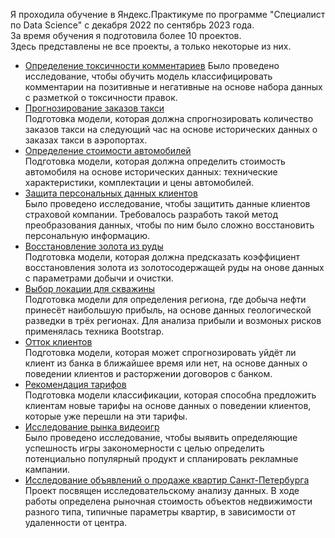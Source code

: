 Я проходила обучение в Яндекс.Практикуме по программе "Специалист по Data Science" с декабря 2022 по сентябрь 2023 года.  
За время обучения я подготовила более 10 проектов.    
Здесь представлены не все проекты, а только некоторые из них.  
- [Определение токсичности комментариев](comments)
Было проведено исследование, чтобы обучить модель классифицировать комментарии на позитивные и негативные на основе набора данных с разметкой о токсичности правок.  
- [Прогнозирование заказов такси](taxi)  
Подготовка модели, которая должна спрогнозировать количество заказов такси на следующий час на основе исторических данных о заказах такси в аэропортах.  
- [Определение стоимости автомобилей](autos)  
Подготовка модели, которая должна определить стоимость автомобиля на основе исторических данных: технические характеристики, комплектации и цены автомобилей.  
- [Защита персональных данных клиентов](insurance)  
Было проведено исследование, чтобы защитить данные клиентов страховой компании. Требовалось разработь такой метод преобразования данных, чтобы по ним было сложно восстановить персональную информацию.
- [Восстановление золота из руды](gold_recovery)  
Подготовка модели, которая должна предсказать коэффициент восстановления золота из золотосодержащей руды на онове данных с параметрами добычи и очистки. 
- [Выбор локации для скважины](well_location)  
Подготовка модели для определения региона, где добыча нефти принесёт наибольшую прибыль, на основе данных геологической разведки в трёх регионах. Для анализа прибыли и возмоных рисков применялась техника Bootstrap.    
- [Отток клиентов](customer_churn)    
Подготовка модели, которая может спрогнозировать уйдёт ли клиент из банка в ближайшее время или нет, на основе данных о поведении клиентов и расторжении договоров с банком.  
- [Рекомендация тарифов](tarif_mobile)      
Подготовка модели классификации, которая способна предложить клиентам новые тарифы на основе данных о поведении клиентов, которые уже перешли на эти тарифы.  
- [Исследование рынка видеоигр](games)    
Было проведено исследование, чтобы выявить определяющие успешность игры закономерности с целью определить потенциально популярный продукт и спланировать рекламные кампании.  
- [Исследование объявлений о продаже квартир Санкт-Петербурга](real_estate)    
Проект посвящен исследовательскому анализу данных. В ходе работы определена рыночная стоимость объектов недвижимости разного типа, типичные параметры квартир, в зависимости от удаленности от центра.   
